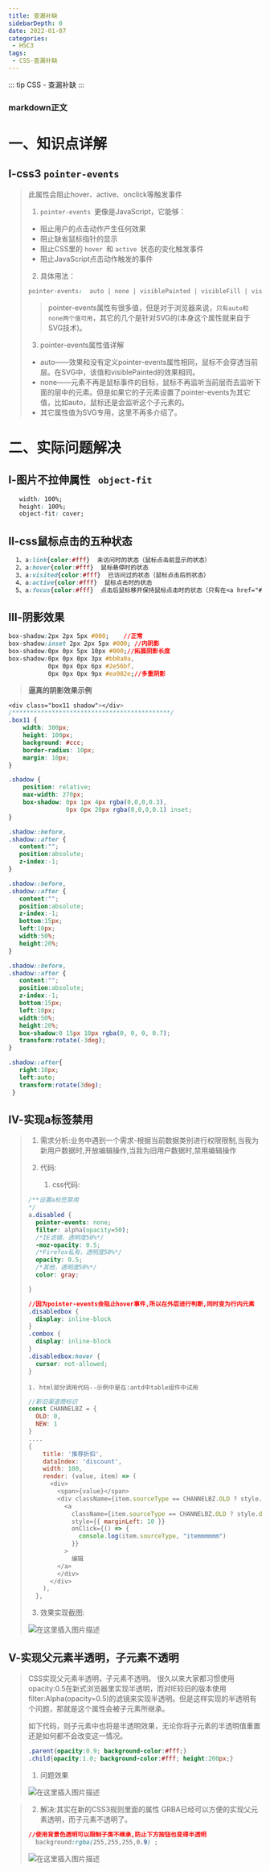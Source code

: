 ```yaml
---
title: 查漏补缺
sidebarDepth: 0
date: 2022-01-07
categories:
 - H5C3
tags:
 - CSS-查漏补缺
---
```


::: tip 
CSS - 查漏补缺
:::

<!-- more -->

### markdown正文

# 一、知识点详解

## Ⅰ-css3 `pointer-events`

>此属性会阻止hover、active、onclick等触发事件
>
>1.  `pointer-events `更像是JavaScript，它能够：
>
>   - 阻止用户的点击动作产生任何效果
>   - 阻止缺省鼠标指针的显示
>   - 阻止CSS里的 `hover `和 `active `状态的变化触发事件
>   - 阻止JavaScript点击动作触发的事件
>
>2.  具体用法：
>
>   ```css
>   pointer-events:  auto | none | visiblePainted | visibleFill | visibleStroke | visible | painted | fill | stroke | all | inherit
>   ```
>
>   > pointer-events属性有很多值，但是对于浏览器来说，`只有auto和none两个值可用`，其它的几个是针对SVG的(本身这个属性就来自于SVG技术)。
>
>3.  pointer-events属性值详解
>
>   - auto——效果和没有定义pointer-events属性相同，鼠标不会穿透当前层。在SVG中，该值和visiblePainted的效果相同。
>   - none——元素不再是鼠标事件的目标，鼠标不再监听当前层而去监听下面的层中的元素。但是如果它的子元素设置了pointer-events为其它值，比如auto，鼠标还是会监听这个子元素的。
>   - 其它属性值为SVG专用，这里不再多介绍了。

# 二、实际问题解决

## Ⅰ-图片不拉伸属性 ` object-fit`

```css
   width: 100%;
   height: 100%;
   object-fit: cover;
```

## Ⅱ-css鼠标点击的五种状态

```css
  1、a:link{color:#fff}  未访问时的状态（鼠标点击前显示的状态）
  2、a:hover{color:#fff}  鼠标悬停时的状态
  3、a:visited{color:#fff}  已访问过的状态（鼠标点击后的状态）
  4、a:active{color:#fff}  鼠标点击时的状态
  5、a:focus{color:#fff}  点击后鼠标移开保持鼠标点击时的状态（只有在<a href="#"></a>时标签中有效）
```

## Ⅲ-阴影效果

```css
box-shadow:2px 2px 5px #000; 	//正常
box-shadow:inset 2px 2px 5px #000; //内阴影
box-shadow:0px 0px 5px 10px #000;//拓展阴影长度
box-shadow:0px 0px 0px 3px #bb0a0a,
           0px 0px 0px 6px #2e56bf,
           0px 0px 0px 9px #ea982e;//多重阴影
```

> **逼真的阴影效果示例**

```css
<div class="box11 shadow"></div>
/********************************************/
.box11 {
	width: 300px;
	height: 100px;
	background: #ccc;
	border-radius: 10px;
	margin: 10px;
}

.shadow {
	position: relative;
	max-width: 270px;
	box-shadow: 0px 1px 4px rgba(0,0,0,0.3),
				0px 0px 20px rgba(0,0,0,0.1) inset;
}

.shadow::before,
.shadow::after {
   content:"";
   position:absolute;
   z-index:-1;
}

.shadow::before,
.shadow::after {
   content:"";
   position:absolute;
   z-index:-1;
   bottom:15px;
   left:10px;
   width:50%;
   height:20%;
}

.shadow::before,
.shadow::after {
   content:"";
   position:absolute;
   z-index:-1;
   bottom:15px;
   left:10px;
   width:50%;
   height:20%;
   box-shadow:0 15px 10px rgba(0, 0, 0, 0.7);
   transform:rotate(-3deg);
}

.shadow::after{
   right:10px;
   left:auto;
   transform:rotate(3deg);
 }
```

## Ⅳ-实现a标签禁用

>1. 需求分析:业务中遇到一个需求-根据当前数据类别进行权限限制,当我为新用户数据时,开放编辑操作,当我为旧用户数据时,禁用编辑操作
>
>2. 代码:
>
>     1. css代码:
>
>   ```css
>   /**设置a标签禁用
>   */
>   a.disabled {
>     pointer-events: none;
>     filter: alpha(opacity=50);
>     /*IE滤镜，透明度50%*/
>     -moz-opacity: 0.5;
>     /*Firefox私有，透明度50%*/
>     opacity: 0.5;
>     /*其他，透明度50%*/
>     color: gray;
>
>   }
>
>   //因为pointer-events会阻止hover事件,所以在外层进行判断,同时变为行内元素
>   .disabledbox {
>     display: inline-block
>   }
>   .combox {
>     display: inline-block
>   }
>   .disabledbox:hover {
>     cursor: not-allowed;
>   }
>
>   ```
>
>     1. html部分调用代码--示例中是在:antd中table组件中试用
>
>   ```js
>   //新旧渠道商标识
>   const CHANNELBZ = {
>     OLD: 0,
>     NEW: 1
>   } 
>   ....
>   {
>       title: '推荐折扣',
>       dataIndex: 'discount',
>       width: 100,
>       render: (value, item) => (
>         <div>
>           <span>{value}</span>
>           <div className={item.sourceType == CHANNELBZ.OLD ? style.disabledbox : style.combox}>
>             <a
>               className={item.sourceType == CHANNELBZ.OLD ? style.disabled : ""}
>               style={{ marginLeft: 10 }}
>               onClick={() => {
>                 console.log(item.sourceType, "itemmmmmm")
>               }}
>             >
>               编辑
>           </a>
>           </div>
>         </div>
>       ),
>     },
>   ```
>
>  3. 效果实现截图:
>
>  ![在这里插入图片描述](https://img-blog.csdnimg.cn/34efaacdea4a4dfda8ba558394d58b92.png?x-oss-process=image/watermark,type_ZHJvaWRzYW5zZmFsbGJhY2s,shadow_50,text_Q1NETiBATUPnjLQ=,size_20,color_FFFFFF,t_70,g_se,x_16#pic_center)

>
>

## Ⅴ-实现父元素半透明，子元素不透明

>CSS实现父元素半透明，子元素不透明。 很久以来大家都习惯使用opacity:0.5在新式浏览器里实现半透明，而对IE较旧的版本使用filter:Alpha(opacity=0.5)的滤镜来实现半透明。但是这样实现的半透明有个问题，那就是这个属性会被子元素所继承。
>
>如下代码，则子元素中也将是半透明效果，无论你将子元素的半透明值重置还是如何都不会改变这一情况。
>
>```css
>.parent{opacity:0.9; background-color:#fff;}
>.child{opacity:1.0; background-color:#fff; height:200px;}
>```
>
>1. 问题效果
>
>![在这里插入图片描述](https://img-blog.csdnimg.cn/26401ff06c8b418491736ca9787970fe.png?x-oss-process=image/watermark,type_ZHJvaWRzYW5zZmFsbGJhY2s,shadow_50,text_Q1NETiBATUPnjLQ=,size_20,color_FFFFFF,t_70,g_se,x_16#pic_center)

>
>2. 解决:其实在新的CSS3规则里面的属性 GRBA已经可以方便的实现父元素透明，而子元素不透明了。
>
>   ```css
>   //使用背景色透明可以限制子类不继承,防止下方按钮也变得半透明
>     background:rgba(255,255,255,0.9) ;
>   ```
>
>   ![在这里插入图片描述](https://img-blog.csdnimg.cn/caa3cb3a1df1465eaf34a6216490355e.png?x-oss-process=image/watermark,type_ZHJvaWRzYW5zZmFsbGJhY2s,shadow_50,text_Q1NETiBATUPnjLQ=,size_20,color_FFFFFF,t_70,g_se,x_16#pic_center)


